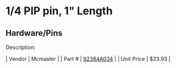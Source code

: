 # 1/4 PIP pin, 1" Length
## Hardware/Pins
Description: 	 

| Vendor | Mcmaster | 
| Part # | [92384A034](http://www.mcmaster.com/) | 
| Unit Price | $23.93 | 
